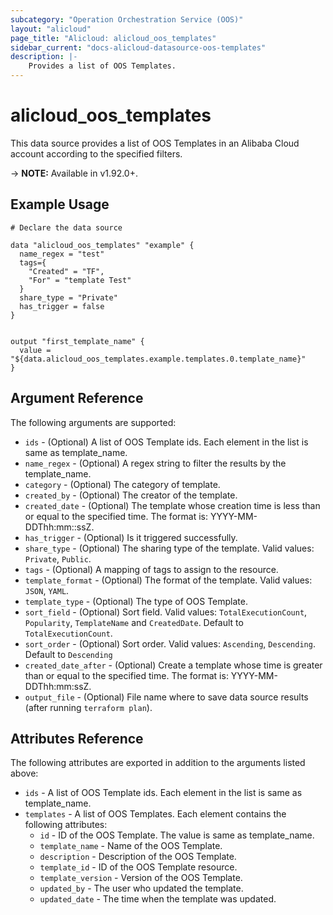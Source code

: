 ```yaml
---
subcategory: "Operation Orchestration Service (OOS)"
layout: "alicloud"
page_title: "Alicloud: alicloud_oos_templates"
sidebar_current: "docs-alicloud-datasource-oos-templates"
description: |-
    Provides a list of OOS Templates.
---
```


# alicloud\_oos\_templates

This data source provides a list of OOS Templates in an Alibaba Cloud account according to the specified filters.
 
-> **NOTE:** Available in v1.92.0+.

## Example Usage

```
# Declare the data source

data "alicloud_oos_templates" "example" {
  name_regex = "test"
  tags={
    "Created" = "TF",
    "For" = "template Test"
  }
  share_type = "Private"
  has_trigger = false
}


output "first_template_name" {
  value = "${data.alicloud_oos_templates.example.templates.0.template_name}"
}
```

## Argument Reference

The following arguments are supported:

* `ids` - (Optional) A list of OOS Template ids. Each element in the list is same as template_name.
* `name_regex` - (Optional) A regex string to filter the results by the template_name.
* `category` - (Optional) The category of template.
* `created_by` - (Optional) The creator of the template.
* `created_date` - (Optional) The template whose creation time is less than or equal to the specified time. The format is: YYYY-MM-DDThh:mm::ssZ.
* `has_trigger` - (Optional) Is it triggered successfully.
* `share_type` - (Optional) The sharing type of the template. Valid values: `Private`, `Public`.
* `tags` - (Optional) A mapping of tags to assign to the resource.
* `template_format` - (Optional) The format of the template. Valid values: `JSON`, `YAML`.
* `template_type` - (Optional) The type of OOS Template.
* `sort_field` - (Optional) Sort field. Valid values: `TotalExecutionCount`, `Popularity`, `TemplateName` and `CreatedDate`. Default to `TotalExecutionCount`.
* `sort_order` - (Optional) Sort order. Valid values: `Ascending`, `Descending`. Default to `Descending`
* `created_date_after` - (Optional) Create a template whose time is greater than or equal to the specified time. The format is: YYYY-MM-DDThh:mm:ssZ.
* `output_file` - (Optional) File name where to save data source results (after running `terraform plan`).

## Attributes Reference

The following attributes are exported in addition to the arguments listed above:

* `ids` -  A list of OOS Template ids. Each element in the list is same as template_name.
* `templates` - A list of OOS Templates. Each element contains the following attributes:
  * `id` - ID of the OOS Template. The value is same as template_name.
  * `template_name` - Name of the OOS Template.
  * `description` - Description of the OOS Template.
  * `template_id` - ID of the OOS Template resource.
  * `template_version` - Version of the OOS Template.
  * `updated_by` - The user who updated the template.
  * `updated_date` - The time when the template was updated.

